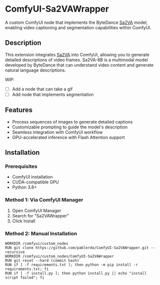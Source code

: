 # ComfyUI-Sa2VAWrapper

A custom ComfyUI node that implements the ByteDance [Sa2VA](https://huggingface.co/ByteDance/Sa2VA-8B) model, enabling video captioning and segmentation capabilities within ComfyUI.

## Description

This extension integrates [Sa2VA](https://huggingface.co/ByteDance/Sa2VA-8B) into ComfyUI, allowing you to generate detailed descriptions of video frames. Sa2VA-8B is a multimodal model developed by ByteDance that can understand video content and generate natural language descriptions.

WIP:
- [ ] Add a node that can take a gif 
- [ ] Add node that implements segmentation

## Features

- Process sequences of images to generate detailed captions
- Customizable prompting to guide the model's description
- Seamless integration with ComfyUI workflow
- GPU-accelerated inference with Flash Attention support

## Installation

### Prerequisites

- ComfyUI installation
- CUDA-compatible GPU
- Python 3.8+

### Method 1: Via ComfyUI Manager

1. Open ComfyUI Manager
2. Search for "Sa2VAWrapper"
3. Click Install

### Method 2: Manual Installation

```
WORKDIR /comfyui/custom_nodes
RUN git clone https://github.com/pablerdo/ComfyUI-Sa2VAWrapper.git --recursive
WORKDIR /comfyui/custom_nodes/ComfyUI-Sa2VAWrapper
RUN git reset --hard (commit hash)
RUN if [ -f requirements.txt ]; then python -m pip install -r requirements.txt; fi
RUN if [ -f install.py ]; then python install.py || echo "install script failed"; fi
```